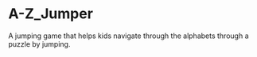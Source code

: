 # A-Z_Jumper
A jumping game that helps kids navigate through the alphabets through a puzzle by jumping.
